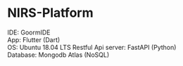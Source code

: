 # NIRS-Platform
IDE: GoormIDE   
App: Flutter (Dart)   
OS: Ubuntu 18.04 LTS
Restful Api server: FastAPI (Python)   
Database: Mongodb Atlas (NoSQL)   

